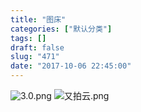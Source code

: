 ```yaml
---
title: "图床"
categories: ["默认分类"]
tags: []
draft: false
slug: "471"
date: "2017-10-06 22:45:00"
---
```


![3.0.png][1]
![又拍云.png][2]


  [1]: https://img.zhangchen915.com/2017/10/996714393.png
  [2]: https://img.zhangchen915.com/2017/12/2040246397.png
